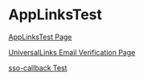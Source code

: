 # AppLinksTest

[AppLinksTest Page](https://andrebispo5.github.io/)

[UniversalLinks Email Verification Page](https://andrebispo5.github.io/finish-signup?email=abispo+email10@bitwarden.com&token=BwRegistrationEmailVerificationToken_CfDJ8BeaQ0pIZqRGp7BMnMDNxJOXpRYMU4ANYpJghELwafqluzKINPKEyWCSjzFjHC-4Wn7yKw6cHxPaWYdU_AYkNLedyr974CbWgHvYeGgVcbO34_SZwB2Wf3ayHJq-1KtETHxaGdGOrJXegmYgBlv-jMJ4YV4hsDeEEh8mbk8fyox57pMf-5eWi-zUzDnwnLWsU7ZDKAQQgfTjTAQPViqsMKb5ndjXvGg_qqT7JZ4Ba4I47WhcaivymuG0o1v20RqV7IT0PrtGvDCStE9gZpi3yr_wc9CsMkjKk8fZ93FE54YvMVob3u2i5KunnvnYRtKu80qJY3dX-1-OhWg9WYzOGMtCq0VR-ul9GZ7UTFqCKFg4&fromEmail=true)

[sso-callback Test](bitwarden://sso-callback)

